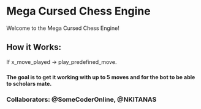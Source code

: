 # Mega Cursed Chess Engine
Welcome to the Mega Cursed Chess Engine!
## How it Works:
If x_move_played -> play_predefined_move.
###
**The goal is to get it working with up to 5 moves and for the bot to be able to scholars mate.**
### Collaborators: @SomeCoderOnline, @NKITANAS
